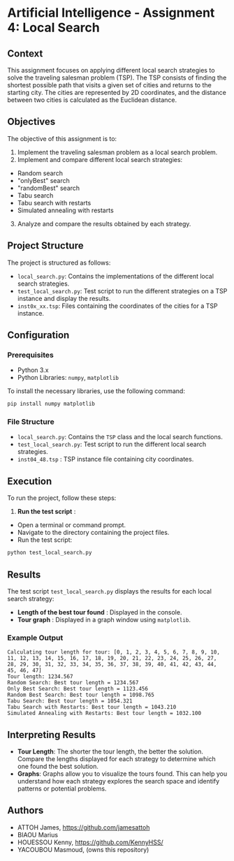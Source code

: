 # Artificial Intelligence - Assignment 4: Local Search

## Context

This assignment focuses on applying different local search strategies to solve the traveling salesman problem (TSP). The TSP consists of finding the shortest possible path that visits a given set of cities and returns to the starting city. The cities are represented by 2D coordinates, and the distance between two cities is calculated as the Euclidean distance.

## Objectives

The objective of this assignment is to:
1. Implement the traveling salesman problem as a local search problem.
2. Implement and compare different local search strategies:
- Random search
- "onlyBest" search
- "randomBest" search
- Tabu search
- Tabu search with restarts
- Simulated annealing with restarts
3. Analyze and compare the results obtained by each strategy.

## Project Structure

The project is structured as follows:
- `local_search.py`: Contains the implementations of the different local search strategies.
- `test_local_search.py`: Test script to run the different strategies on a TSP instance and display the results.
- `inst0x_xx.tsp`: Files containing the coordinates of the cities for a TSP instance.

## Configuration

### Prerequisites

- Python 3.x
- Python Libraries: `numpy`, `matplotlib`

To install the necessary libraries, use the following command:

```sh
pip install numpy matplotlib
```

### File Structure

- `local_search.py`: Contains the `TSP` class and the local search functions.
- `test_local_search.py`: Test script to run the different local search strategies.
- `inst04_48.tsp` : TSP instance file containing city coordinates.

## Execution

To run the project, follow these steps:

1. **Run the test script** :
- Open a terminal or command prompt.
- Navigate to the directory containing the project files.
- Run the test script:

```sh
python test_local_search.py
```

## Results

The test script `test_local_search.py` displays the results for each local search strategy:
- **Length of the best tour found** : Displayed in the console.
- **Tour graph** : Displayed in a graph window using `matplotlib`.

### Example Output

```
Calculating tour length for tour: [0, 1, 2, 3, 4, 5, 6, 7, 8, 9, 10, 11, 12, 13, 14, 15, 16, 17, 18, 19, 20, 21, 22, 23, 24, 25, 26, 27, 28, 29, 30, 31, 32, 33, 34, 35, 36, 37, 38, 39, 40, 41, 42, 43, 44, 45, 46, 47]
Tour length: 1234.567
Random Search: Best tour length = 1234.567
Only Best Search: Best tour length = 1123.456
Random Best Search: Best tour length = 1098.765
Tabu Search: Best tour length = 1054.321
Tabu Search with Restarts: Best tour length = 1043.210
Simulated Annealing with Restarts: Best tour length = 1032.100
```

## Interpreting Results

- **Tour Length**: The shorter the tour length, the better the solution. Compare the lengths displayed for each strategy to determine which one found the best solution.
- **Graphs**: Graphs allow you to visualize the tours found. This can help you understand how each strategy explores the search space and identify patterns or potential problems.

## Authors

- ATTOH James, https://github.com/jamesattoh
- BIAOU Marius
- HOUESSOU Kenny, https://github.com/KennyHSS/
- YACOUBOU Masmoud, (owns this repository)
